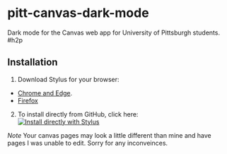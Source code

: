 # pitt-canvas-dark-mode
 
Dark mode for the Canvas web app for University of Pittsburgh students. #h2p

## Installation
1. Download Stylus for your browser: 
  - [Chrome and Edge](https://chrome.google.com/webstore/detail/stylus/clngdbkpkpeebahjckkjfobafhncgmne?hl=en).
  - [Firefox](https://addons.mozilla.org/firefox/addon/styl-us/)
2. To install directly from GitHub, click here: <br />
[![Install directly with Stylus](https://img.shields.io/badge/Install%20directly%20with-Stylus-00adad.svg)](https://raw.githubusercontent.com/robbyhorvath/pitt-canvas-dark-mode/master/theme.user.css)

_Note_
Your canvas pages may look a little different than mine and have pages I was unable to edit. Sorry for any inconveinces.

